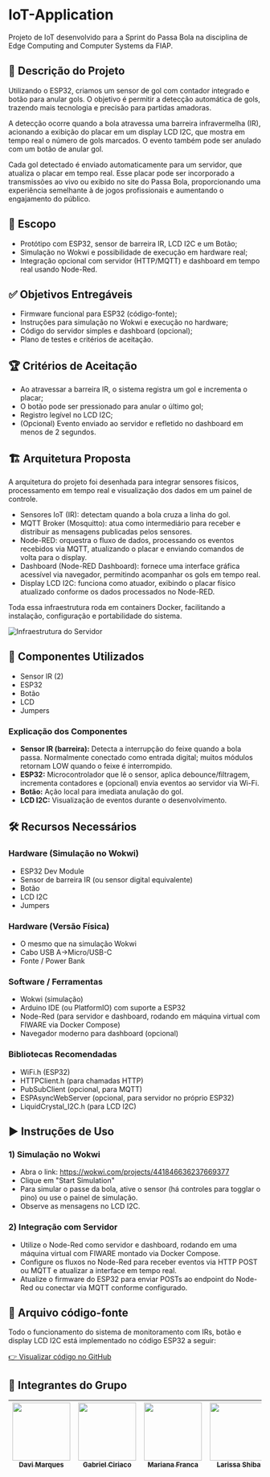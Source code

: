 # IoT-Application

Projeto de IoT desenvolvido para a Sprint do Passa Bola na disciplina de Edge Computing and Computer Systems da FIAP.

## 📝 Descrição do Projeto

Utilizando o ESP32, criamos um sensor de gol com contador integrado e botão para anular gols. O objetivo é permitir a detecção automática de gols, trazendo mais tecnologia e precisão para partidas amadoras.

A detecção ocorre quando a bola atravessa uma barreira infravermelha (IR), acionando a exibição do placar em um display LCD I2C, que mostra em tempo real o número de gols marcados. O evento também pode ser anulado com um botão de anular gol.

Cada gol detectado é enviado automaticamente para um servidor, que atualiza o placar em tempo real. Esse placar pode ser incorporado a transmissões ao vivo ou exibido no site do Passa Bola, proporcionando uma experiência semelhante à de jogos profissionais e aumentando o engajamento do público.

## 🎯 Escopo

- Protótipo com ESP32, sensor de barreira IR, LCD I2C e um Botão;
- Simulação no Wokwi e possibilidade de execução em hardware real;
- Integração opcional com servidor (HTTP/MQTT) e dashboard em tempo real usando Node-Red.

## ✅ Objetivos Entregáveis

- Firmware funcional para ESP32 (código-fonte);
- Instruções para simulação no Wokwi e execução no hardware;
- Código do servidor simples e dashboard (opcional);
- Plano de testes e critérios de aceitação.

## 🏆 Critérios de Aceitação

- Ao atravessar a barreira IR, o sistema registra um gol e incrementa o placar;
- O botão pode ser pressionado para anular o último gol;
- Registro legível no LCD I2C;
- (Opcional) Evento enviado ao servidor e refletido no dashboard em menos de 2 segundos.

## 🏗️ Arquitetura Proposta
A arquitetura do projeto foi desenhada para integrar sensores físicos, processamento em tempo real e visualização dos dados em um painel de controle.

- Sensores IoT (IR): detectam quando a bola cruza a linha do gol.
- MQTT Broker (Mosquitto): atua como intermediário para receber e distribuir as mensagens publicadas pelos sensores.
- Node-RED: orquestra o fluxo de dados, processando os eventos recebidos via MQTT, atualizando o placar e enviando comandos de volta para o display.
- Dashboard (Node-RED Dashboard): fornece uma interface gráfica acessível via navegador, permitindo acompanhar os gols em tempo real.
- Display LCD I2C: funciona como atuador, exibindo o placar físico atualizado conforme os dados processados no Node-RED.

Toda essa infraestrutura roda em containers Docker, facilitando a instalação, configuração e portabilidade do sistema.

![Infraestrutura do Servidor]()

## 🧰 Componentes Utilizados

- Sensor IR (2)
- ESP32
- Botão
- LCD
- Jumpers

### Explicação dos Componentes

- **Sensor IR (barreira):** Detecta a interrupção do feixe quando a bola passa. Normalmente conectado como entrada digital; muitos módulos retornam LOW quando o feixe é interrompido.
- **ESP32:** Microcontrolador que lê o sensor, aplica debounce/filtragem, incrementa contadores e (opcional) envia eventos ao servidor via Wi-Fi.
- **Botão:** Ação local para imediata anulação do gol.
- **LCD I2C:** Visualização de eventos durante o desenvolvimento.

## 🛠️ Recursos Necessários

### Hardware (Simulação no Wokwi)

- ESP32 Dev Module
- Sensor de barreira IR (ou sensor digital equivalente)
- Botão
- LCD I2C
- Jumpers

### Hardware (Versão Física)

- O mesmo que na simulação Wokwi
- Cabo USB A→Micro/USB-C
- Fonte / Power Bank

### Software / Ferramentas

- Wokwi (simulação)
- Arduino IDE (ou PlatformIO) com suporte a ESP32
- Node-Red (para servidor e dashboard, rodando em máquina virtual com FIWARE via Docker Compose)
- Navegador moderno para dashboard (opcional)

### Bibliotecas Recomendadas

- WiFi.h (ESP32)
- HTTPClient.h (para chamadas HTTP)
- PubSubClient (opcional, para MQTT)
- ESPAsyncWebServer (opcional, para servidor no próprio ESP32)
- LiquidCrystal_I2C.h (para LCD I2C)

## ▶️ Instruções de Uso

### 1) Simulação no Wokwi

- Abra o link: https://wokwi.com/projects/441846636237669377
- Clique em "Start Simulation"
- Para simular o passe da bola, ative o sensor (há controles para togglar o pino) ou use o painel de simulação.
- Observe as mensagens no LCD I2C.

### 2) Integração com Servidor 

- Utilize o Node-Red como servidor e dashboard, rodando em uma máquina virtual com FIWARE montado via Docker Compose.
- Configure os fluxos no Node-Red para receber eventos via HTTP POST ou MQTT e atualizar a interface em tempo real.
- Atualize o firmware do ESP32 para enviar POSTs ao endpoint do Node-Red ou conectar via MQTT conforme configurado.

## 📄 Arquivo código-fonte

Todo o funcionamento do sistema de monitoramento com IRs, botão e display LCD I2C está implementado no código ESP32 a seguir:

[👉 Visualizar código no GitHub]()

## 👥 Integrantes do Grupo

| [<img loading="lazy" src="https://github.com/DaviMunhoz1005.png" width=115><br><sub>Davi Marques</sub>](https://github.com/DaviMunhoz1005) |  [<img loading="lazy" src="https://github.com/Gabsgc01.png" width=115><br><sub>Gabriel Ciriaco</sub>](https://github.com/Gabsgc01) | [<img loading="lazy" src="https://github.com/MariFranca.png" width=115><br><sub>Mariana Franca</sub>](https://github.com/MariFranca) | [<img loading="lazy" src="https://github.com/larissashiba.png" width=115><br><sub>Larissa Shiba</sub>](https://github.com/larissashiba) | [<img loading="lazy" src="https://github.com/Mafraaa.png" width=115><br><sub>Vinicius Mafra</sub>](https://github.com/Mafraaa) | 
| :---: | :---: | :---: | :---: | :---: |
